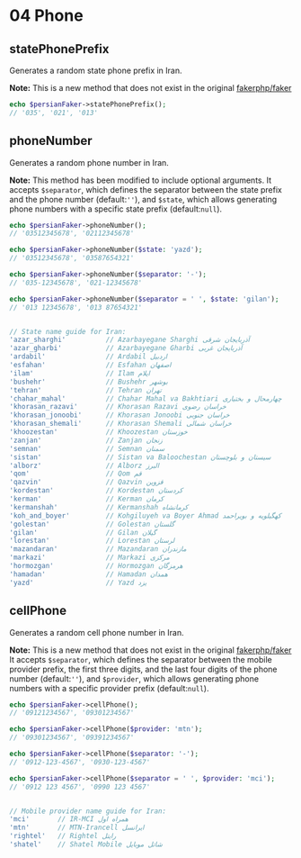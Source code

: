 # 04 Phone

## statePhonePrefix

Generates a random state phone prefix in Iran.

**Note:** This is a new method that does not exist in the original [fakerphp/faker](https://fakerphp.org/)

```php
echo $persianFaker->statePhonePrefix();
// '035', '021', '013'
```

## phoneNumber

Generates a random phone number in Iran.

**Note:** This method has been modified to include optional arguments. It accepts `$separator`, which defines the separator between the state prefix and the phone number (default:`''`), and `$state`, which allows generating phone numbers with a specific state prefix (default:`null`).

```php
echo $persianFaker->phoneNumber();
// '03512345678', '02112345678'

echo $persianFaker->phoneNumber($state: 'yazd');
// '03512345678', '03587654321'

echo $persianFaker->phoneNumber($separator: '-');
// '035-12345678', '021-12345678'

echo $persianFaker->phoneNumber($separator = ' ', $state: 'gilan');
// '013 12345678', '013 87654321'


// State name guide for Iran:
'azar_sharghi'          // Azarbayegane Sharghi آذربایجان شرقی
'azar_gharbi'           // Azarbayegane Gharbi آذربایجان غربی
'ardabil'               // Ardabil اردبیل
'esfahan'               // Esfahan اصفهان
'ilam'                  // Ilam ایلام
'bushehr'               // Bushehr بوشهر
'tehran'                // Tehran تهران
'chahar_mahal'          // Chahar Mahal va Bakhtiari چهارمحال و بختیاری
'khorasan_razavi'       // Khorasan Razavi خراسان رضوی
'khorasan_jonoobi'      // Khorasan Jonoobi خراسان جنوبی
'khorasan_shemali'      // Khorasan Shemali خراسان شمالی
'khoozestan'            // Khoozestan خوزستان
'zanjan'                // Zanjan زنجان
'semnan'                // Semnan سمنان
'sistan'                // Sistan va Baloochestan سیستان و بلوچستان
'alborz'                // Alborz البرز
'qom'                   // Qom قم
'qazvin'                // Qazvin قزوین
'kordestan'             // Kordestan کردستان
'kerman'                // Kerman کرمان
'kermanshah'            // Kermanshah کرمانشاه
'koh_and_boyer'         // Kohgiluyeh va Boyer Ahmad کهگیلویه و بویراحمد
'golestan'              // Golestan گلستان
'gilan'                 // Gilan گیلان
'lorestan'              // Lorestan لرستان
'mazandaran'            // Mazandaran مازندران
'markazi'               // Markazi مرکزی
'hormozgan'             // Hormozgan هرمزگان
'hamadan'               // Hamadan همدان
'yazd'                  // Yazd یزد
```

## cellPhone

Generates a random cell phone number in Iran.

**Note:** This is a new method that does not exist in the original [fakerphp/faker](https://fakerphp.org/)  
It accepts `$separator`, which defines the separator between the mobile provider prefix, the first three digits, and the last four digits of the phone number (default:`''`), and `$provider`, which allows generating phone numbers with a specific provider prefix (default:`null`).

```php
echo $persianFaker->cellPhone();
// '09121234567', '09301234567'

echo $persianFaker->cellPhone($provider: 'mtn');
// '09301234567', '09391234567'

echo $persianFaker->cellPhone($separator: '-');
// '0912-123-4567', '0930-123-4567'

echo $persianFaker->cellPhone($separator = ' ', $provider: 'mci');
// '0912 123 4567', '0990 123 4567'


// Mobile provider name guide for Iran:
'mci'       // IR-MCI همراه اول
'mtn'       // MTN-Irancell ایرانسل
'rightel'   // Rightel رایتل
'shatel'    // Shatel Mobile شاتل موبایل
```
